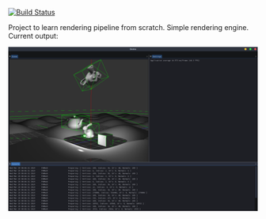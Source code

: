 [![Build Status](https://travis-ci.org/kkuchar2/OpenGLEngine.svg?branch=master)](https://travis-ci.org/kkuchar2/OpenGLEngine)

Project to learn rendering pipeline from scratch. Simple rendering engine. 
Current output:

![alt text](https://github.com/kkuchar2/OpenGLEngine/blob/master/current_output.png)
